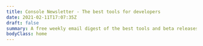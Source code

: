 ```yaml
---
title: Console Newsletter - The best tools for developers
date: 2021-02-11T17:07:35Z
draft: false
summary: A free weekly email digest of the best tools and beta releases for developers.
bodyClass: home
---
```

